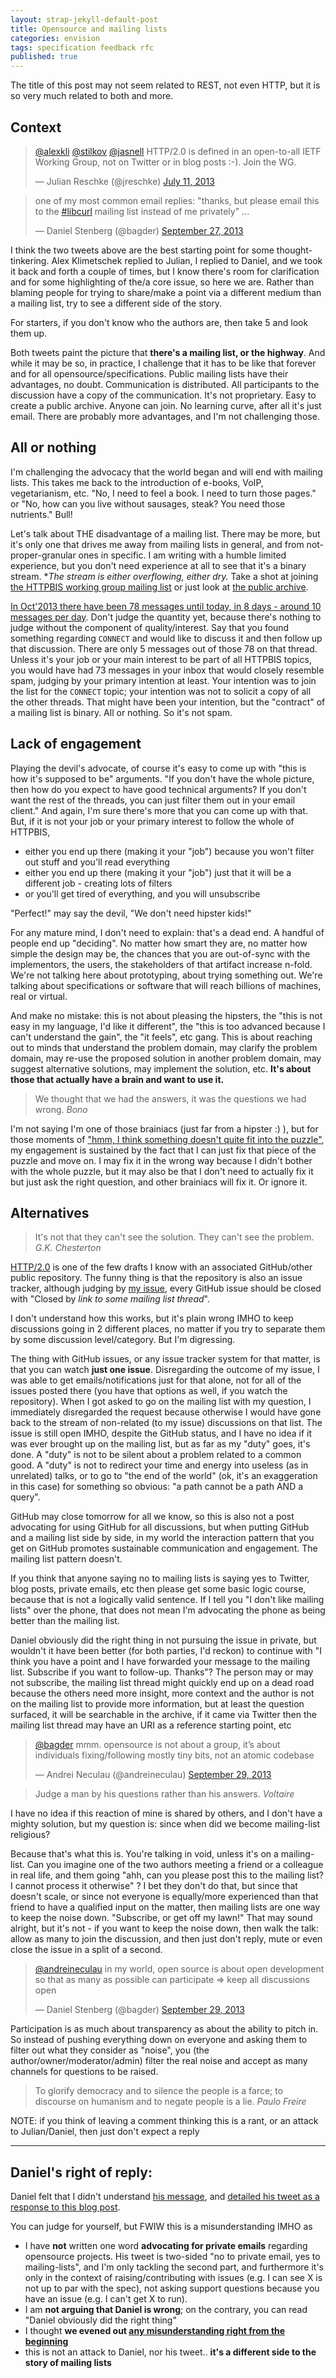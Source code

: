 ```yaml
---
layout: strap-jekyll-default-post
title: Opensource and mailing lists
categories: envision
tags: specification feedback rfc
published: true
---
```


The title of this post may not seem related to REST, not even HTTP, but it is so very much related to both and more.


## Context

<blockquote class="twitter-tweet" data-conversation="none"><p><a href="https://twitter.com/alexkli">@alexkli</a> <a href="https://twitter.com/stilkov">@stilkov</a> <a href="https://twitter.com/jasnell">@jasnell</a> HTTP/2.0 is defined in an open-to-all IETF Working Group, not on Twitter or in blog posts :-). Join the WG.</p>&mdash; Julian Reschke (@jreschke) <a href="https://twitter.com/jreschke/statuses/355270697402114049">July 11, 2013</a></blockquote>
<script async src="//platform.twitter.com/widgets.js" charset="utf-8"></script>

<blockquote class="twitter-tweet"><p>one of my most common email replies: &quot;thanks, but please email this to the <a href="https://twitter.com/search?q=%23libcurl&amp;src=hash">#libcurl</a> mailing list instead of me privately&quot; ...</p>&mdash; Daniel Stenberg (@bagder) <a href="https://twitter.com/bagder/statuses/383703368709193729">September 27, 2013</a></blockquote>
<script async src="//platform.twitter.com/widgets.js" charset="utf-8"></script>

I think the two tweets above are the best starting point for some thought-tinkering. Alex Klimetschek ‏replied to Julian, I replied to Daniel, and we took it back and forth a couple of times, but I know there's room for clarification and for some highlighting of the/a core issue, so here we are. Rather than blaming people for trying to share/make a point via a different medium than a mailing list, try to see a different side of the story.

For starters, if you don't know who the authors are, then take 5 and look them up.

Both tweets paint the picture that **there's a mailing list, or the highway**. And while it may be so, in practice, I challenge that it has to be like that forever and for all opensource/specifications. Public mailing lists have their advantages, no doubt. Communication is distributed. All participants to the discussion have a copy of the communication. It's not proprietary. Easy to create a public archive. Anyone can join. No learning curve, after all it's just email. There are probably more advantages, and I'm not challenging those.


## All or nothing

I'm challenging the advocacy that the world began and will end with mailing lists. This takes me back to the introduction of e-books, VoIP, vegetarianism, etc. "No, I need to feel a book. I need to turn those pages." or "No, how can you live without sausages, steak? You need those nutrients." Bull!

Let's talk about THE disadvantage of a mailing list. There may be more, but it's only one that drives me away from mailing lists in general, and from not-proper-granular ones in specific. I am writing with a humble limited experience, but you don't need experience at all to see that it's a binary stream. **The stream is either overflowing, either dry.* Take a shot at joining [the HTTPBIS working group mailing list](ietf-http-wg@w3.org) or just look at [the public archive](http://lists.w3.org/Archives/Public/ietf-http-wg).

[In Oct'2013 there have been 78 messages until today, in 8 days - around 10 messages per day](http://lists.w3.org/Archives/Public/ietf-http-wg/2013OctDec/). Don't judge the quantity yet, because there's nothing to judge without the component of quality/interest. Say that you found something regarding `CONNECT` and would like to discuss it and then follow up that discussion. There are only 5 messages out of those 78 on that thread. Unless it's your job or your main interest to be part of all HTTPBIS topics, you would have had 73 messages in your inbox that would closely resemble spam, judging by your primary intention at least. Your intention was to join the list for the `CONNECT` topic; your intention was not to solicit a copy of all the other threads. That might have been your intention, but the "contract" of a mailing list is binary. All or nothing. So it's not spam.


## Lack of engagement

Playing the devil's advocate, of course it's easy to come up with "this is how it's supposed to be" arguments. "If you don't have the whole picture, then how do you expect to have good technical arguments? If you don't want the rest of the threads, you can just filter them out in your email client." And again, I'm sure there's more that you can come up with that. But, if it is not your job or your primary interest to follow the whole of HTTPBIS,

- either you end up there (making it your "job") because you won't filter out stuff and you'll read everything
- either you end up there (making it your "job") just that it will be a different job - creating lots of filters
- or you'll get tired of everything, and you will unsubscribe

"Perfect!" may say the devil, "We don't need hipster kids!"

For any mature mind, I don't need to explain: that's a dead end. A handful of people end up "deciding". No matter how smart they are, no matter how simple the design may be, the chances that you are out-of-sync with the implementors, the users, the stakeholders of that artifact increase n-fold. We're not talking here about prototyping, about trying something out. We're talking about specifications or software that will reach billions of machines, real or virtual.

And make no mistake: this is not about pleasing the hipsters, the "this is not easy in my language, I'd like it different", the "this is too advanced because I can't understand the gain", the "it feels", etc gang. This is about reaching out to minds that understand the problem domain, may clarify the problem domain, may re-use the proposed solution in another problem domain, may suggest alternative solutions, may implement the solution, etc. **It's about those that actually have a brain and want to use it.**

> We thought that we had the answers, it was the questions we had wrong. *Bono*

I'm not saying I'm one of those brainiacs (just far from a hipster :) ), but for those moments of ["hmm, I think something doesn't quite fit into the puzzle"](https://github.com/http2/http2-spec/issues/166), my engagement is sustained by the fact that I can just fix that piece of the puzzle and move on. I may fix it in the wrong way because I didn't bother with the whole puzzle, but it may also be that I don't need to actually fix it but just ask the right question, and other brainiacs will fix it. Or ignore it.


## Alternatives

> It's not that they can't see the solution. They can't see the problem. *G.K. Chesterton*

[HTTP/2.0](http://tools.ietf.org/html/draft-ietf-httpbis-http2) is one of the few drafts I know with an associated GitHub/other public repository. The funny thing is that the repository is also an issue tracker, although judging by [my issue](https://github.com/http2/http2-spec/issues/166), every GitHub issue should be closed with "Closed by *link to some mailing list thread*".

I don't understand how this works, but it's plain wrong IMHO to keep discussions going in 2 different places, no matter if you try to separate them by some discussion level/category. But I'm digressing.

The thing with GitHub issues, or any issue tracker system for that matter, is that you can watch **just one issue**. Disregarding the outcome of my issue, I was able to get emails/notifications just for that alone, not for all of the issues posted there (you have that options as well, if you watch the repository). When I got asked to go on the mailing list with my question, I immediately disregarded the request because otherwise I would have gone back to the stream of non-related (to my issue) discussions on that list. The issue is still open IMHO, despite the GitHub status, and I have no idea if it was ever brought up on the mailing list, but as far as my "duty" goes, it's done. A "duty" is not to be silent about a problem related to a common good. A "duty" is not to redirect your time and energy into useless (as in unrelated) talks, or to go to "the end of the world" (ok, it's an exaggeration in this case) for something so obvious: "a path cannot be a path AND a query".

GitHub may close tomorrow for all we know, so this is also not a post advocating for using GitHub for all discussions, but when putting GitHub and a mailing list side by side, in my world the interaction pattern that you get on GitHub promotes sustainable communication and engagement. The mailing list pattern doesn't.

If you think that anyone saying no to mailing lists is saying yes to Twitter, blog posts, private emails, etc then please get some basic logic course, because that is not a logically valid sentence. If I tell you "I don't like mailing lists" over the phone, that does not mean I'm advocating the phone as being better than the mailing list.

Daniel obviously did the right thing in not pursuing the issue in private, but wouldn't it have been better (for both parties, I'd reckon) to continue with "I think you have a point and I have forwarded your message to the mailing list. Subscribe if you want to follow-up. Thanks"? The person may or may not subscribe, the mailing list thread might quickly end up on a dead road because the others need more insight, more context and the author is not on the mailing list to provide more information, but at least the question surfaced, it will be searchable in the archive, if it came via Twitter then the mailing list thread may have an URI as a reference starting point, etc

<blockquote class="twitter-tweet" data-conversation="none"><p><a href="https://twitter.com/bagder">@bagder</a> mmm. opensource is not about a group, it’s about individuals fixing/following mostly tiny bits, not an atomic codebase</p>&mdash; Andrei Neculau (@andreineculau) <a href="https://twitter.com/andreineculau/statuses/384235720376078336">September 29, 2013</a></blockquote>
<script async src="//platform.twitter.com/widgets.js" charset="utf-8"></script>

> Judge a man by his questions rather than his answers. *Voltaire*

I have no idea if this reaction of mine is shared by others, and I don't have a mighty solution, but my question is: since when did we become mailing-list religious?

Because that's what this is. You're talking in void, unless it's on a mailing-list. Can you imagine one of the two authors meeting a friend or a colleague in real life, and them going "ahh, can you please post this to the mailing list? I cannot process it otherwise" ? I bet they don't do that, but since that doesn't scale, or since not everyone is equally/more experienced than that friend to have a qualified input on the matter, then mailing lists are one way to keep the noise down. "Subscribe, or get off my lawn!" That may sound alright, but it's not - if you want to keep the noise down, then walk the talk: allow as many to join the discussion, and then just don't reply, mute or even close the issue in a split of a second.

<blockquote class="twitter-tweet" data-conversation="none"><p><a href="https://twitter.com/andreineculau">@andreineculau</a> in my world, open source is about open development so that as many as possible can participate =&gt; keep all discussions open</p>&mdash; Daniel Stenberg (@bagder) <a href="https://twitter.com/bagder/statuses/384237141804740608">September 29, 2013</a></blockquote>
<script async src="//platform.twitter.com/widgets.js" charset="utf-8"></script>

Participation is as much about transparency as about the ability to pitch in. So instead of pushing everything down on everyone and asking them to filter out what they consider as "noise", you (the author/owner/moderator/admin) filter the real noise and accept as many channels for questions to be raised.

> To glorify democracy and to silence the people is a farce; to discourse on humanism and to negate people is a lie. *Paulo Freire*

NOTE: if you think of leaving a comment thinking this is a rant, or an attack to Julian/Daniel, then just don't expect a reply

---

## Daniel's right of reply:

Daniel felt that I didn't understand [his message](https://twitter.com/bagder/status/387593421353127936), and [detailed his tweet as a response to this blog post](http://daniel.haxx.se/blog/2013/10/08/dont-email-me/).

You can judge for yourself, but FWIW this is a misunderstanding IMHO as

- I have **not** written one word **advocating for private emails** regarding opensource projects. His tweet is two-sided "no to private email, yes to mailing-lists", and I'm only tackling the second part, and furthermore it's only in the context of raising/contributing with issues (e.g. I can see X is not up to par with the spec), not asking support questions because you have an issue (e.g. I can't get X to run).
- I am **not arguing that Daniel is wrong**; on the contrary, you can read "Daniel obviously did the right thing"
- I thought **we evened out [any misunderstanding right from the beginning](https://twitter.com/bagder/statuses/383703368709193729)**
- this is not an attack to Daniel, nor his tweet.. **it's a different side to the story of mailing lists**
